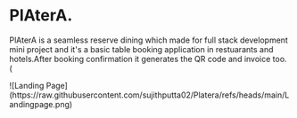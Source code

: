 <h1>PlAterA.</h1>
<p>PlAterA is a seamless reserve dining which made for full stack development mini project and it's a basic table booking application in restuarants and hotels.After booking confirmation it generates the QR code and invoice too. (</p>
![Landing Page](https://raw.githubusercontent.com/sujithputta02/Platera/refs/heads/main/Landingpage.png)




